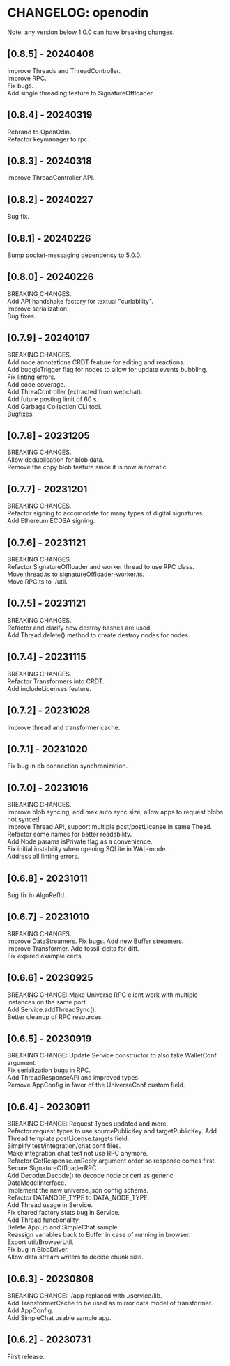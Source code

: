 # CHANGELOG: openodin

Note: any version below 1.0.0 can have breaking changes.  

## [0.8.5] - 20240408
Improve Threads and ThreadController.  
Improve RPC.  
Fix bugs.  
Add single threading feature to SignatureOffloader.  

## [0.8.4] - 20240319
Rebrand to OpenOdin.  
Refactor keymanager to rpc.  

## [0.8.3] - 20240318
Improve ThreadController API.  

## [0.8.2] - 20240227
Bug fix.  

## [0.8.1] - 20240226
Bump pocket-messaging dependency to 5.0.0.  

## [0.8.0] - 20240226
BREAKING CHANGES.  
Add API handshake factory for textual "curlability".  
Improve serialization.  
Bug fixes.  

## [0.7.9] - 20240107
BREAKING CHANGES.  
Add node annotations CRDT feature for editing and reactions.  
Add buggleTrigger flag for nodes to allow for update events bubbling.  
Fix linting errors.  
Add code coverage.  
Add ThreaController (extracted from webchat).  
Add future posting limit of 60 s.  
Add Garbage Collection CLI tool.  
Bugfixes.  

## [0.7.8] - 20231205
BREAKING CHANGES.  
Allow deduplication for blob data.  
Remove the copy blob feature since it is now automatic.  

## [0.7.7] - 20231201
BREAKING CHANGES.  
Refactor signing to accomodate for many types of digital signatures.  
Add Ethereum ECDSA signing.  

## [0.7.6] - 20231121
BREAKING CHANGES.  
Refactor SignatureOffloader and worker thread to use RPC class.  
Move thread.ts to signatureOffloader-worker.ts.  
Move RPC.ts to ./util.  

## [0.7.5] - 20231121
BREAKING CHANGES.  
Refactor and clarify how destroy hashes are used.  
Add Thread.delete() method to create destroy nodes for nodes.  

## [0.7.4] - 20231115
BREAKING CHANGES.  
Refactor Transformers into CRDT.  
Add includeLicenses feature.  

## [0.7.2] - 20231028
Improve thread and transformer cache.  

## [0.7.1] - 20231020
Fix bug in db connection synchronization.  

## [0.7.0] - 20231016
BREAKING CHANGES.  
Improve blob syncing, add max auto sync size, allow apps to request blobs not synced.  
Improve Thread API, support multiple post/postLicense in same Thead.  
Refactor some names for better readability.  
Add Node params isPrivate flag as a convenience.  
Fix initial instability when opening SQLite in WAL-mode.  
Address all linting errors.  

## [0.6.8] - 20231011
Bug fix in AlgoRefId.  

## [0.6.7] - 20231010
BREAKING CHANGES.  
Improve DataStreamers. Fix bugs. Add new Buffer streamers.  
Improve Transformer. Add fossil-delta for diff.  
Fix expired example certs.  

## [0.6.6] - 20230925

BREAKING CHANGE: Make Universe RPC client work with multiple instances on the same port.  
Add Service.addThreadSync().  
Better cleanup of RPC resources.  

## [0.6.5] - 20230919
BREAKING CHANGE: Update Service constructor to also take WalletConf argument.  
Fix serialization bugs in RPC.  
Add ThreadResponseAPI and improved types.  
Remove AppConfig in favor of the UniverseConf custom field.  

## [0.6.4] - 20230911
BREAKING CHANGE: Request Types updated and more.  
Refactor request types to use sourcePublicKey and targetPublicKey.
Add Thread template postLicense.targets field.  
Simplify test/integration/chat conf files.  
Make integration chat test not use RPC anymore.  
Refactor GetResponse.onReply argument order so response comes first.  
Secure SignatureOffloaderRPC.  
Add Decoder.Decode() to decode node or cert as generic DataModelInterface.  
Implement the new universe.json config schema.  
Refactor DATANODE\_TYPE to DATA\_NODE\_TYPE.  
Add Thread usage in Service.  
Fix shared factory stats bug in Service.  
Add Thread functionality.  
Delete AppLib and SimpleChat sample.  
Reassign variables back to Buffer in case of running in browser.  
Export util/BrowserUtil.  
Fix bug in BlobDriver.  
Allow data stream writers to decide chunk size.  

## [0.6.3] - 20230808
BREAKING CHANGE: ./app replaced with ./service/lib.  
Add TransformerCache to be used as mirror data model of transformer.  
Add AppConfig.  
Add SimpleChat usable sample app.  

## [0.6.2] - 20230731
First release.  
